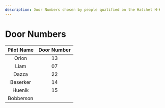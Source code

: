 ```yaml
---
description: Door Numbers chosen by people qualified on the Hatchet H-60
---
```


# Door Numbers

| Pilot Name | Door Number |
| :--------: | :---------: |
|    Orion   |      13     |
|    Liam    |      07     |
|    Dazza   |      22     |
|  Beserker  |      14     |
|   Huenik   |      15     |
|  Bobberson |             |

